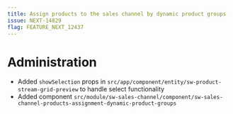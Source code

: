 ```yaml
---
title: Assign products to the sales channel by dynamic product groups
issue: NEXT-14829
flag: FEATURE_NEXT_12437
---
```

# Administration
*  Added `showSelection` props in `src/app/component/entity/sw-product-stream-grid-preview` to handle select functionality
*  Added component `src/module/sw-sales-channel/component/sw-sales-channel-products-assignment-dynamic-product-groups`
